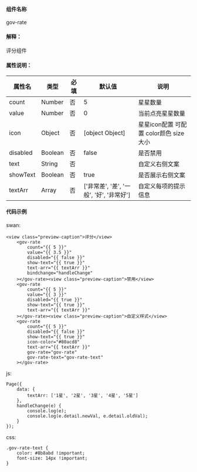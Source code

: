 #### 组件名称
gov-rate

#### 解释：
评分组件

#### 属性说明：
|属性名 | 类型 | 必填 | 默认值 |说明 |
|---|---|---|---|---|
|count |Number |否|5|星星数量|
|value |Number |否|0|当前点亮星星数量|
|icon |Object |否|[object Object]|星星icon配置 可配置 color颜色 size大小|
|disabled |Boolean |否|false|是否禁用|
|text |String |否||自定义右侧文案|
|showText |Boolean |否|true|是否展示右侧文案|
|textArr |Array |否|[&#39;非常差&#39;, &#39;差&#39;, &#39;一般&#39;, &#39;好&#39;, &#39;非常好&#39;]|自定义每项的提示信息|

#### 代码示例
swan:
```
<view class="preview-caption">评分</view>
    <gov-rate
        count="{{ 5 }}"
        value="{{ 3.5 }}"
        disabled="{{ false }}"
        show-text="{{ true }}"
        text-arr="{{ textArr }}"
        bindchange="handleChange"
    ></gov-rate><view class="preview-caption">禁用</view>
    <gov-rate
        count="{{ 5 }}"
        value="{{ 3 }}"
        disabled="{{ true }}"
        show-text="{{ true }}"
        text-arr="{{ textArr }}"
    ></gov-rate><view class="preview-caption">自定义样式</view>
    <gov-rate
        count="{{ 5 }}"
        disabled="{{ false }}"
        show-text="{{ true }}"
        icon-color="#80acd8"
        text-arr="{{ textArr }}"
        gov-rate="gov-rate"
        gov-rate-text="gov-rate-text"
    ></gov-rate>
```
js:
```
Page({
    data: {
        textArr: ['1星', '2星', '3星', '4星', '5星']
    },
    handleChange(e) {
        console.log(e);
        console.log(e.detail.newVal, e.detail.oldVal);
    }
});

```
css:
```
.gov-rate-text {
    color: #8b8abd !important;
    font-size: 14px !important;
}
```